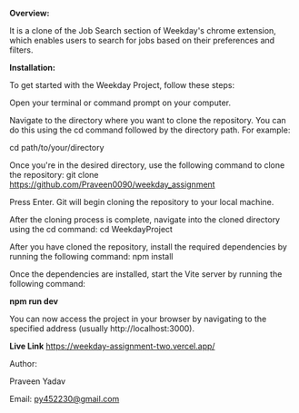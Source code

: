 **Overview:**

 It is a clone of the Job Search section of Weekday's chrome extension, which enables users to search for jobs based on their preferences and filters.

**Installation:**

To get started with the Weekday Project, follow these steps:

Open your terminal or command prompt on your computer.

Navigate to the directory where you want to clone the repository. You can do this using the cd command followed by the directory path. For example:

cd path/to/your/directory

Once you're in the desired directory, use the following command to clone the repository: git clone https://github.com/Praveen0090/weekday_assignment

Press Enter. Git will begin cloning the repository to your local machine.

After the cloning process is complete, navigate into the cloned directory using the cd command: cd WeekdayProject

After you have cloned the repository, install the required dependencies by running the following command: npm install

Once the dependencies are installed, start the Vite server by running the following command:

**npm run dev**

You can now access the project in your browser by navigating to the specified address (usually http://localhost:3000).

**Live Link**
https://weekday-assignment-two.vercel.app/

Author:

Praveen Yadav

Email: py452230@gmail.com
